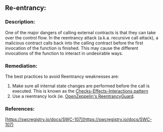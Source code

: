 ## Re-entrancy:

### Description:

One of the major dangers of calling external contracts is that they can take over the control flow. In the reentrancy attack (a.k.a. recursive call attack), a malicious contract calls back into the calling contract before the first invocation of the function is finished. This may cause the different invocations of the function to interact in undesirable ways.

### Remediation:

The best practices to avoid Reentrancy weaknesses are:

1. Make sure all internal state changes are performed before the call is executed. This is known as the [Checks-Effects-Interactions pattern](https://solidity.readthedocs.io/en/latest/security-considerations.html#use-the-checks-effects-interactions-pattern)
2. Use a reentrancy lock (ie. [OpenZeppelin's ReentrancyGuard](https://github.com/OpenZeppelin/openzeppelin-contracts/blob/master/contracts/utils/ReentrancyGuard.sol).

### References:

[https://swcregistry.io/docs/SWC-107](https://swcregistry.io/docs/SWC-107)